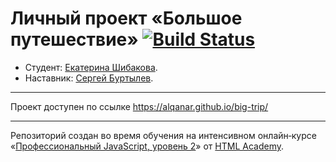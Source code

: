 # Личный проект «Большое путешествие» [![Build Status](https://travis-ci.org/Alqanar/808249-big-trip-8.svg?branch=master)](https://travis-ci.org/Alqanar/808249-big-trip-8)

* Студент: [Екатерина Шибакова](https://up.htmlacademy.ru/ecmascript/8/user/808249).
* Наставник: [Сергей Буртылев](https://htmlacademy.ru/profile/id3341).

---
Проект доступен по ссылке https://alqanar.github.io/big-trip/

---

Репозиторий создан во время обучения на интенсивном онлайн‑курсе «[Профессиональный JavaScript, уровень 2](https://htmlacademy.ru/intensive/ecmascript)» от [HTML Academy](https://htmlacademy.ru).

